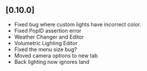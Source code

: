 ## [0.10.0]
* Fixed bug where custom lights have incorrect color.
* Fixed PopID assertion error
* Weather Changer and Editor
* Volumetric Lighting Editor
* Fixed the menu size bug?
* Moved camera options to new tab
* Back lighting now ignores land
